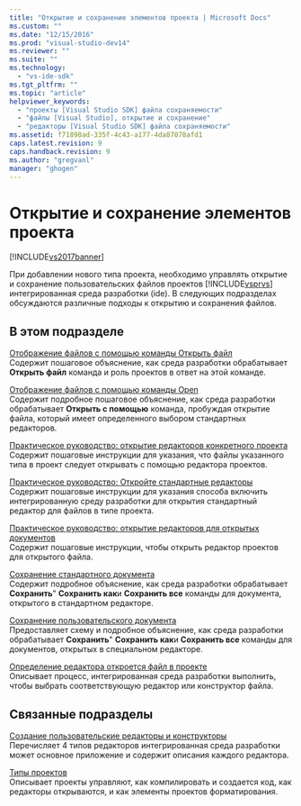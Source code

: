 ```yaml
---
title: "Открытие и сохранение элементов проекта | Microsoft Docs"
ms.custom: ""
ms.date: "12/15/2016"
ms.prod: "visual-studio-dev14"
ms.reviewer: ""
ms.suite: ""
ms.technology: 
  - "vs-ide-sdk"
ms.tgt_pltfrm: ""
ms.topic: "article"
helpviewer_keywords: 
  - "проекты [Visual Studio SDK] файла сохраняемости"
  - "файлы [Visual Studio], открытие и сохранение"
  - "редакторы [Visual Studio SDK] файла сохраняемости"
ms.assetid: f71898ad-335f-4c43-a177-4da87078afd1
caps.latest.revision: 9
caps.handback.revision: 9
ms.author: "gregvanl"
manager: "ghogen"
---
```

# Открытие и сохранение элементов проекта
[!INCLUDE[vs2017banner](../../code-quality/includes/vs2017banner.md)]

При добавлении нового типа проекта, необходимо управлять открытие и сохранение пользовательских файлов проектов [!INCLUDE[vsprvs](../../code-quality/includes/vsprvs_md.md)] интегрированная среда разработки \(ide\).  В следующих подразделах обсуждаются различные подходы к открытию и сохранения файлов.  
  
## В этом подразделе  
 [Отображение файлов с помощью команды Открыть файл](../../extensibility/internals/displaying-files-by-using-the-open-file-command.md)  
 Содержит пошаговое объяснение, как среда разработки обрабатывает **Открыть файл** команда и роль проектов в ответ на этой команде.  
  
 [Отображение файлов с помощью команды Open](../../extensibility/internals/displaying-files-by-using-the-open-with-command.md)  
 Содержит подробное пошаговое объяснение, как среда разработки обрабатывает **Открыть с помощью** команда, пробуждая открытие файла, который имеет определенного выбором стандартных редакторов.  
  
 [Практическое руководство: открытие редакторов конкретного проекта](../../extensibility/how-to-open-project-specific-editors.md)  
 Содержит пошаговые инструкции для указания, что файлы указанного типа в проект следует открывать с помощью редактора проектов.  
  
 [Практическое руководство: Откройте стандартные редакторы](../../extensibility/how-to-open-standard-editors.md)  
 Содержит пошаговые инструкции для указания способа включить интегрированную среду разработки для открытия стандартный редактор для файлов в типе проекта.  
  
 [Практическое руководство: открытие редакторов для открытых документов](../../extensibility/how-to-open-editors-for-open-documents.md)  
 Содержит пошаговые инструкции, чтобы открыть редактор проектов для открытого файла.  
  
 [Сохранение стандартного документа](../../extensibility/internals/saving-a-standard-document.md)  
 Содержит подробное объяснение, как среда разработки обрабатывает **Сохранить**"  **Сохранить как**и  **Сохранить все** команды для документа, открытого в стандартном редакторе.  
  
 [Сохранение пользовательского документа](../../extensibility/internals/saving-a-custom-document.md)  
 Предоставляет схему и подробное объяснение, как среда разработки обрабатывает **Сохранить**"  **Сохранить как**и  **Сохранить все** команды для документов, открытых в специальном редакторе.  
  
 [Определение редактора откроется файл в проекте](../../extensibility/internals/determining-which-editor-opens-a-file-in-a-project.md)  
 Описывает процесс, интегрированная среда разработки выполнить, чтобы выбрать соответствующую редактор или конструктор файла.  
  
## Связанные подразделы  
 [Создание пользовательские редакторы и конструкторы](../../extensibility/creating-custom-editors-and-designers.md)  
 Перечисляет 4 типов редакторов интегрированная среда разработки может основное приложение и содержит описания каждого редактора.  
  
 [Типы проектов](../../extensibility/internals/project-types.md)  
 Описывает проекты управляют, как компилировать и создается код, как редакторы открываются, и как элементы проектов форматирования.